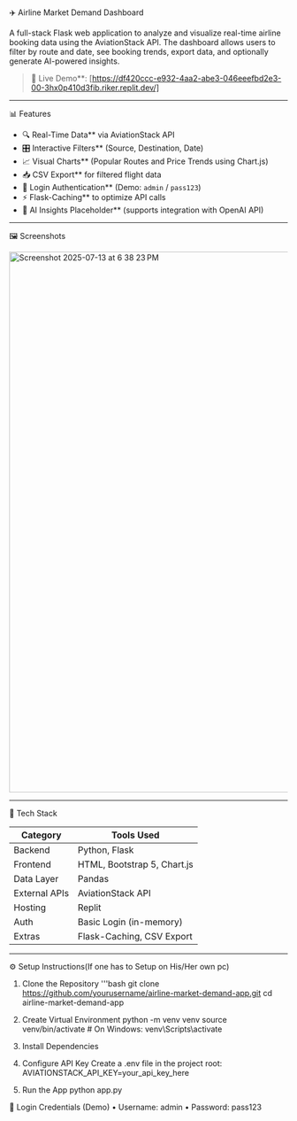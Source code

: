 
✈️ Airline Market Demand Dashboard

A full-stack Flask web application to analyze and visualize real-time airline booking data using the AviationStack API. The dashboard allows users to filter by route and date, see booking trends, export data, and optionally generate AI-powered insights.

> 🔗 Live Demo**: [https://df420ccc-e932-4aa2-abe3-046eeefbd2e3-00-3hx0p410d3fib.riker.replit.dev/]  

---

📊 Features

- 🔍 Real-Time Data** via AviationStack API
- 🎛️ Interactive Filters** (Source, Destination, Date)
- 📈 Visual Charts** (Popular Routes and Price Trends using Chart.js)
- 📥 CSV Export** for filtered flight data
- 🔐 Login Authentication** (Demo: `admin` / `pass123`)
- ⚡ Flask-Caching** to optimize API calls
- 🧠 AI Insights Placeholder** (supports integration with OpenAI API)

---

🖼️ Screenshots

<img width="1710" height="977" alt="Screenshot 2025-07-13 at 6 38 23 PM" src="https://github.com/user-attachments/assets/affb7079-d7ec-496d-8c32-c2adb285085b" />


---

🧰 Tech Stack

| Category       | Tools Used                      |
|----------------|----------------------------------|
| Backend        | Python, Flask                   |
| Frontend       | HTML, Bootstrap 5, Chart.js     |
| Data Layer     | Pandas                          |
| External APIs  | AviationStack API               |
| Hosting        | Replit                          |
| Auth           | Basic Login (in-memory)         |
| Extras         | Flask-Caching, CSV Export       |

---

⚙️ Setup Instructions(If one has to Setup on His/Her own pc)
1. Clone the Repository
     '''bash
     git clone https://github.com/yourusername/airline-market-demand-app.git
     cd airline-market-demand-app

2. Create Virtual Environment
    python -m venv venv
    source venv/bin/activate  # On Windows: venv\\Scripts\\activate

3. Install Dependencies
   
4. Configure API Key
    Create a .env file in the project root:
    AVIATIONSTACK_API_KEY=your_api_key_here

5. Run the App
   python app.py


🔐 Login Credentials (Demo)
	•	Username: admin
	•	Password: pass123



